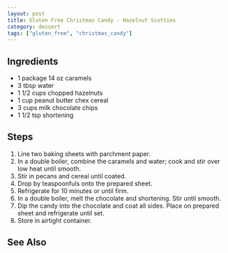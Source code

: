 ```yaml
---
layout: post
title: Gluten Free Christmas Candy - Hazelnut Scotties
category: dessert
tags: ["gluten_free", "christmas_candy"]
---
```


## Ingredients

* 1 package 14 oz caramels
* 3 tbsp water
* 1 1/2 cups chopped hazelnuts
* 1 cup peanut butter chex cereal
* 3 cups milk chocolate chips
* 1 1/2 tsp shortening

## Steps

1. Line two baking sheets with parchment paper.  
2. In a double boiler, combine the caramels and water; cook and stir over low heat until smooth.
3. Stir in pecans and cereal until coated.
4. Drop by teaspoonfuls onto the prepared sheet.
5. Refrigerate for 10 minutes or until firm.
6. In a double boiler, melt the chocolate and shortening.  Stir until smooth.  
7. Dip the candy into the chocolate and coat all sides.  Place on prepared sheet and refrigerate until set.
8. Store in airtight container.


## See Also

[]()
